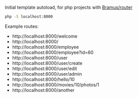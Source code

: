 Initial template autoload, for php projects with [Bramus/router](https://github.com/bramus/router)

```cmd
php -S localhost:8000
```

Example routes:
- http://localhost:8000/welcome  
- http://localhost:8000/  
- http://localhost:8000/employee  
- http://localhost:8000/employee?id=60  
- http://localhost:8000/user  
- http://localhost:8000/user/create  
- http://localhost:8000/user/edit  
- http://localhost:8000/user/admin  
- http://localhost:8000/hello/10  
- http://localhost:8000/movies/10/photos/1  
- http://localhost:8000/another  
